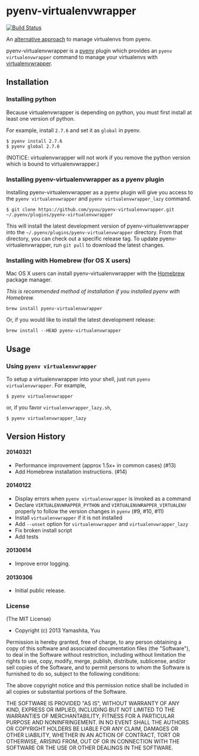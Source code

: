 # pyenv-virtualenvwrapper

[![Build Status](https://travis-ci.org/yyuu/pyenv-virtualenvwrapper.png)](https://travis-ci.org/yyuu/pyenv-virtualenvwrapper)

An [alternative approach](https://github.com/yyuu/pyenv-virtualenv) to manage virtualenvs from pyenv.

pyenv-virtualenvwrapper is a [pyenv](https://github.com/yyuu/pyenv) plugin
which provides an `pyenv virtualenvwrapper` command to manage your virtualenvs
with [virtualenvwrapper](http://pypi.python.org/pypi/virtualenvwrapper).

## Installation

### Installing python

Because virtualenvwrapper is depending on python, you must first install
at least one version of python.

For example, install `2.7.6` and set it as `global` in pyenv.

    $ pyenv install 2.7.6
    $ pyenv global 2.7.6

(NOTICE: virtualenvwrapper will not work if you remove the python version
which is bound to virtualenvwrapper.)

### Installing pyenv-virtualenvwrapper as a pyenv plugin

Installing pyenv-virtualenvwrapper as a pyenv plugin will give you access to the
`pyenv virtualenvwrapper` and `pyenv virtualenvwrapper_lazy` command.

    $ git clone https://github.com/yyuu/pyenv-virtualenvwrapper.git ~/.pyenv/plugins/pyenv-virtualenvwrapper

This will install the latest development version of pyenv-virtualenvwrapper into
the `~/.pyenv/plugins/pyenv-virtualenvwrapper` directory. From that directory, you
can check out a specific release tag. To update pyenv-virtualenvwrapper, run `git
pull` to download the latest changes.

### Installing with Homebrew (for OS X users)

Mac OS X users can install pyenv-virtualenvwrapper with the
[Homebrew](http://brew.sh) package manager.

*This is recommended method of installation if you installed pyenv
 with Homebrew.*

    brew install pyenv-virtualenvwrapper

Or, if you would like to install the latest development release:

    brew install --HEAD pyenv-virtualenvwrapper


## Usage

### Using `pyenv virtualenvwrapper`

To setup a virtualenvwrapper into your shell, just run `pyenv virtualenvwrapper`.
For example,

    $ pyenv virtualenvwrapper

or, if you favor `virtualenvwrapper_lazy.sh`,

    $ pyenv virtualenvwrapper_lazy

## Version History

#### 20140321

  * Performance improvement (approx 1.5x+ in common cases) (#13)
  * Add Homebrew installation instructions. (#14)

#### 20140122

  * Display errors when `pyenv virtualenvwrapper` is invoked as a command
  * Declare `VIRTUALENVWRAPPER_PYTHON` and `VIRTUALENVWRAPPER_VIRTUALENV` properly
    to follow the version changes in `pyenv` (#9, #10, #11)
  * Install `virtualenvwrapper` if it is not installed
  * Add `--unset` option for `virtualenvwrapper` and `virtualenvwrapper_lazy`
  * Fix broken install script
  * Add tests

#### 20130614

 * Improve error logging.

#### 20130306

 * Initial public release.

### License

(The MIT License)

* Copyright (c) 2013 Yamashita, Yuu

Permission is hereby granted, free of charge, to any person obtaining
a copy of this software and associated documentation files (the
"Software"), to deal in the Software without restriction, including
without limitation the rights to use, copy, modify, merge, publish,
distribute, sublicense, and/or sell copies of the Software, and to
permit persons to whom the Software is furnished to do so, subject to
the following conditions:

The above copyright notice and this permission notice shall be
included in all copies or substantial portions of the Software.

THE SOFTWARE IS PROVIDED "AS IS", WITHOUT WARRANTY OF ANY KIND,
EXPRESS OR IMPLIED, INCLUDING BUT NOT LIMITED TO THE WARRANTIES OF
MERCHANTABILITY, FITNESS FOR A PARTICULAR PURPOSE AND
NONINFRINGEMENT. IN NO EVENT SHALL THE AUTHORS OR COPYRIGHT HOLDERS BE
LIABLE FOR ANY CLAIM, DAMAGES OR OTHER LIABILITY, WHETHER IN AN ACTION
OF CONTRACT, TORT OR OTHERWISE, ARISING FROM, OUT OF OR IN CONNECTION
WITH THE SOFTWARE OR THE USE OR OTHER DEALINGS IN THE SOFTWARE.

